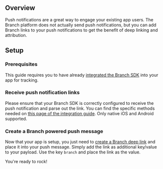 ## Overview

Push notifications are a great way to engage your existing app users. The Branch platform does not actually send push notifications, but you can add Branch links to your push notifications to get the benefit of deep linking and attribution.

## Setup

### Prerequisites

This guide requires you to have already [integrated the Branch SDK](#dialog-code) into your app for tracking.

### Receive push notification links

Please ensure that your Branch SDK is correctly configured to receive the push notification and parse out the link. You can find the specific methods needed on [this page of the integration guide](#dialog-code?ios=handle-push-notifications&android=handle-push-notification). Only native iOS and Android supported.

### Create a Branch powered push message

Now that your app is setup, you just need to [create a Branch deep link](/pages/links/integrate/) and place it into your push message. Simply add the link as additional key/value to your payload. Use the key `branch` and place the link as the value.

You're ready to rock!